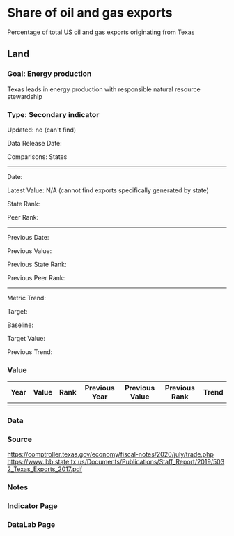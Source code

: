 # Share of oil and gas exports

Percentage of total US oil and gas exports originating from Texas

## Land

### Goal: Energy production

Texas leads in energy production with responsible natural resource stewardship

### Type: Secondary indicator

Updated: no (can't find)

Data Release Date: 

Comparisons: States


----

Date: 

Latest Value:  N/A (cannot find exports specifically generated by state)

State Rank: 

Peer Rank: 


----

Previous Date: 

Previous Value: 

Previous State Rank: 

Previous Peer Rank: 


----
Metric Trend: 

Target: 

Baseline: 

Target Value: 

Previous Trend: 



### Value

| Year      |  Value      | Rank        | Previous Year | Previous Value | Previous Rank | Trend | 
| ----------- | ----------- | ----------- | ----------- | ----------- | ----------- | -----------|
|             |             |             |             |             |             |            |

### Data

### Source

https://comptroller.texas.gov/economy/fiscal-notes/2020/july/trade.php
https://www.lbb.state.tx.us/Documents/Publications/Staff_Report/2019/5032_Texas_Exports_2017.pdf



### Notes


### Indicator Page


### DataLab Page


